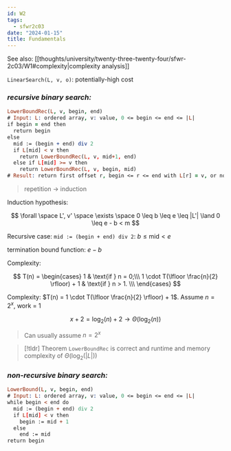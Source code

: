 ```yaml
---
id: W2
tags:
  - sfwr2c03
date: "2024-01-15"
title: Fundamentals
---
```


See also: [[thoughts/university/twenty-three-twenty-four/sfwr-2c03/W1#complexity|complexity analysis]]

`LinearSearch(L, v, o)`: potentially-high cost

### _recursive binary search:_
```prolog
LowerBoundRec(L, v, begin, end)
# Input: L: ordered array, v: value, 0 <= begin <= end <= |L|
if begin = end then
  return begin
else
  mid := (begin + end) div 2
  if L[mid] < v then
    return LowerBoundRec(L, v, mid+1, end)
  else if L[mid] >= v then
    return LowerBoundRec(L, v, begin, mid)
# Result: return first offset r, begin <= r <= end with L[r] = v, or no such offset exists, r = |L|
```

> repetition -> induction

Induction hypothesis:

$$
\forall \space L', v' \space \exists \space  0 \leq b \leq e \leq |L'| \land 0 \leq e - b < m
$$

Recursive case: `mid := (begin + end) div 2`: $b \leq \text{mid} < e$

termination bound function: $e - b$

Complexity:

$$
T(n) = \begin{cases}
    1 & \text{if } n = 0;\\\
    1 \cdot T(\lfloor \frac{n}{2} \rfloor) + 1 & \text{if } n > 1. \\\
\end{cases}
$$

Complexity: $T(n) = 1 \cdot T(\lfloor \frac{n}{2} \rfloor) + 1$. Assume $n=2^x$, work = 1

$$
x+2 = \log_2(n) + 2 \rightarrow \Theta(\log_2(n))
$$

> Can usually assume $n=2^x$

> [!tldr] Theorem
> `LowerBoundRec` is correct and runtime and memory complexity of $\Theta(\log_2(|L|))$

### _non-recursive binary search:_

```prolog
LowerBound(L, v, begin, end)
# Input: L: ordered array, v: value, 0 <= begin <= end <= |L|
while begin < end do
  mid := (begin + end) div 2
  if L[mid] < v then
    begin := mid + 1
  else
    end := mid
return begin
```
